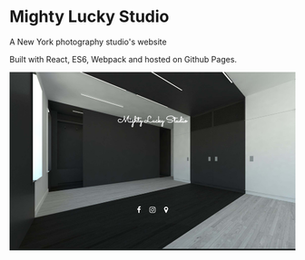 # Mighty Lucky Studio
A New York photography studio's website

Built with React, ES6, Webpack and hosted on Github Pages.

![MightyLuckyStudio](/images/mightyluckystudio.png?raw=true "Mighty Lucky Studio")

